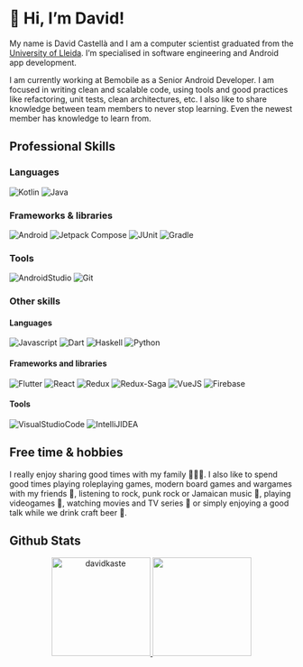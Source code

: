 # :wave: Hi, I’m David!
My name is David Castellà and I am a computer scientist graduated from the [University of Lleida](https://www.udl.es). I’m specialised in software engineering and Android app development.

I am currently working at Bemobile as a Senior Android Developer. I am focused in writing clean and scalable code, using tools and good practices like refactoring, unit tests, clean architectures, etc. I also like to share knowledge between team members to never stop learning. Even the newest member has knowledge to learn from.

## Professional Skills
### Languages
![Kotlin](https://img.shields.io/badge/Kotlin-7F52FF?style=for-the-badge&logo=kotlin&logoColor=white&labelColor=010101)
![Java](https://img.shields.io/badge/Java-FFFFFF?style=for-the-badge&logo=openjdk&logoColor=white&labelColor=010101)
### Frameworks & libraries
![Android](https://img.shields.io/badge/Android-3DDC84?style=for-the-badge&logo=android&logoColor=white&labelColor=010101)
![Jetpack Compose](https://img.shields.io/badge/Jetpack%20Compose-4285F4?style=for-the-badge&logo=jetpack-compose&logoColor=white&labelColor=010101)
![JUnit](https://img.shields.io/badge/JUnit5-25A162?style=for-the-badge&logo=junit5&logoColor=white&labelColor=010101)
![Gradle](https://img.shields.io/badge/Gradle-02303A?style=for-the-badge&logo=gradle&logoColor=white&labelColor=010101)
### Tools
![AndroidStudio](https://img.shields.io/badge/Android%20Studio-3DDC84?style=for-the-badge&logo=android-studio&logoColor=white&labelColor=010101)
![Git](https://img.shields.io/badge/Git-F05032?style=for-the-badge&logo=git&logoColor=white&labelColor=010101)

### Other skills
#### Languages
![Javascript](https://img.shields.io/badge/Javascript-F7DF1E?style=for-the-badge&logo=javascript&logoColor=white&labelColor=010101)
![Dart](https://img.shields.io/badge/Dart-0175C2?style=for-the-badge&logo=dart&logoColor=white&labelColor=010101)
![Haskell](https://img.shields.io/badge/Haskell-5D4F85?style=for-the-badge&logo=haskell&logoColor=white&labelColor=010101)
![Python](https://img.shields.io/badge/Python-3776AB?style=for-the-badge&logo=python&logoColor=white&labelColor=010101)

#### Frameworks and libraries
![Flutter](https://img.shields.io/badge/Flutter-02569B?style=for-the-badge&logo=flutter&logoColor=white&labelColor=010101)
![React](https://img.shields.io/badge/React-61DAFB?style=for-the-badge&logo=react&logoColor=white&labelColor=010101)
![Redux](https://img.shields.io/badge/Redux-764ABC?style=for-the-badge&logo=redux&logoColor=white&labelColor=010101)
![Redux-Saga](https://img.shields.io/badge/Redux%20Saga-999999?style=for-the-badge&logo=redux-saga&logoColor=white&labelColor=010101)
![VueJS](https://img.shields.io/badge/Vue-4FC08D?style=for-the-badge&logo=vuedotjs&logoColor=white&labelColor=010101)
![Firebase](https://img.shields.io/badge/Firebase-FFCA28?style=for-the-badge&logo=firebase&logoColor=white&labelColor=010101)

#### Tools
![VisualStudioCode](https://img.shields.io/badge/VS%20Code-007ACC?style=for-the-badge&logo=visual-studio-code&logoColor=white&labelColor=010101)
![IntelliJIDEA](https://img.shields.io/badge/Intellij%20IDEA-000000?style=for-the-badge&logo=intellij-idea&logoColor=white&labelColor=010101)

## Free time & hobbies
I really enjoy sharing good times with my family 👨‍👩‍👧. I also like to spend good times playing roleplaying games, modern board games and wargames with my friends 🎲, listening to rock, punk rock or Jamaican music 🎸, playing videogames 👾, watching movies and TV series 🎥 or simply enjoying a good talk while we drink craft beer 🍺.

## Github Stats

<p align="center">
  <a href="https://github-readme-stats.vercel.app/api?username=davidkaste&show_icons=true&theme=radical">
    <img loading="lazy" src="https://github-readme-stats.vercel.app/api?username=davidkaste&show_icons=true&theme=radical" height="175" alt="davidkaste"/>
  </a> 
   <a href="https://github-readme-stats.vercel.app/api/top-langs/?username=davidkaste&theme=radical&layout=compact">
    <img loading="lazy" src="https://github-readme-stats.vercel.app/api/top-langs/?username=davidkaste&theme=radical&layout=compact" height="175"/>
  </a> 
</p>


<!--
**davidkaste/davidkaste** is a ✨ _special_ ✨ repository because its `README.md` (this file) appears on your GitHub profile.

Here are some ideas to get you started:

- 🔭 I’m currently working on ...
- 🌱 I’m currently learning ...
- 👯 I’m looking to collaborate on ...
- 🤔 I’m looking for help with ...
- 💬 Ask me about ...
- 📫 How to reach me: ...
- 😄 Pronouns: ...
- ⚡ Fun fact: ...
-->
